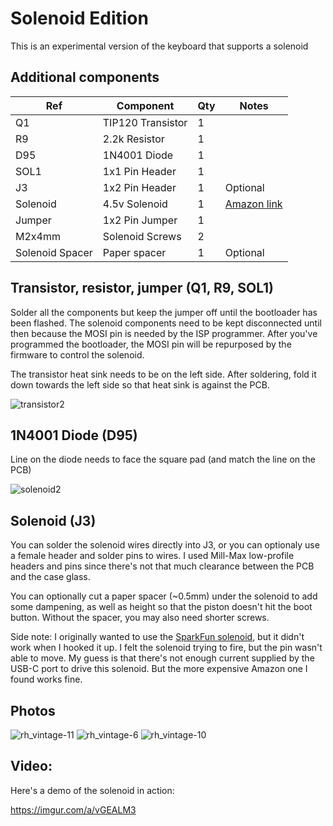# Solenoid Edition
This is an experimental version of the keyboard that supports a solenoid

## Additional components

| Ref     | Component              | Qty | Notes |
| ---     | ---------              | --- | ----- |
| Q1      | TIP120 Transistor      | 1 
| R9      | 2.2k Resistor          | 1
| D95     | 1N4001 Diode           | 1
| SOL1    | 1x1 Pin Header         | 1
| J3      | 1x2 Pin Header         | 1   | Optional
| Solenoid| 4.5v Solenoid          | 1   | [Amazon link](https://amazon.com/gp/product/B013DR655A/ref=ppx_yo_dt_b_search_asin_title?ie=UTF8&psc=1)
| Jumper   | 1x2 Pin Jumper        | 1
| M2x4mm   | Solenoid Screws       | 2
| Solenoid Spacer | Paper spacer | 1     | Optional

## Transistor, resistor, jumper (Q1, R9, SOL1)
Solder all the components but keep the jumper off until the bootloader has been flashed.  The solenoid components need to be kept disconnected until then because the MOSI pin is needed by the ISP programmer.  After you've programmed the bootloader, the MOSI pin will be repurposed by the firmware to control the solenoid.

The transistor heat sink needs to be on the left side. After soldering, fold it down towards the left side so that heat sink is against the PCB.

![transistor2](https://user-images.githubusercontent.com/800930/158442884-894592e6-f7e2-4889-8ce6-646156fae44f.jpg)

## 1N4001 Diode (D95)
Line on the diode needs to face the square pad (and match the line on the PCB)

![solenoid2](https://user-images.githubusercontent.com/800930/158442910-d3acf829-452f-4a17-b1ee-184f306e5d6a.jpg)

## Solenoid (J3)
You can solder the solenoid wires directly into J3, or you can optionaly use a female header and solder pins to wires.  I used Mill-Max low-profile headers and pins since there's not that much clearance between the PCB and the case glass.

You can optionally cut a paper spacer (~0.5mm) under the solenoid to add some dampening, as well as height so that the piston doesn't hit the boot button.  Without the spacer, you may also need shorter screws.

Side note:  I originally wanted to use the [SparkFun solenoid](https://www.digikey.com/en/products/detail/sparkfun-electronics/ROB-11015/6163694?utm_adgroup=Solenoids%2C%20Actuators&utm_source=google&utm_medium=cpc&utm_campaign=Shopping_Product_Motors%2C%20Solenoids%2C%20Driver%20Boards%2FModules_NEW&utm_term=&utm_content=Solenoids%2C%20Actuators&gclid=Cj0KCQjwz7uRBhDRARIsAFqjulkD5bvbmNZgF2wNHvgtmM3YLebG2MK83YcMIa4nPg2AEQ-fdcAOFVUaAvB2EALw_wcB), but it didn't work when I hooked it up.  I felt the solenoid trying to fire, but the pin wasn't able to move.  My guess is that there's not enough current supplied by the USB-C port to drive this solenoid.  But the more expensive Amazon one I found works fine.

## Photos
![rh_vintage-11](https://user-images.githubusercontent.com/800930/158265871-e8e6e615-ddaa-4600-be71-8b93424b6f1d.jpg)
![rh_vintage-6](https://user-images.githubusercontent.com/800930/158265941-7a7fcad3-11e5-4435-8e3d-8a9c6db260d9.jpg)
![rh_vintage-10](https://user-images.githubusercontent.com/800930/158443056-22bf56c3-5eb1-4f02-af20-23c6892d12ff.jpg)


## Video:
Here's a demo of the solenoid in action:

https://imgur.com/a/vGEALM3
